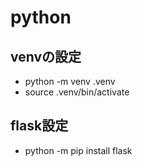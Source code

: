 # python

## venvの設定

- python -m venv .venv
- source .venv/bin/activate

## flask設定

- python -m pip install flask
